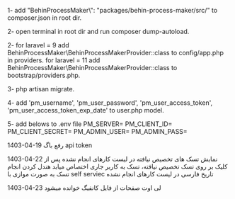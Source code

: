 1-  add "BehinProcessMaker\\": "packages/behin-process-maker/src/" to composer.json in root dir.

2-  open terminal in root dir and run composer dump-autoload.

2-  for laravel = 9
        add BehinProcessMaker\BehinProcessMakerProvider::class to config/app.php in providers.
    for laravel = 11
        add BehinProcessMaker\BehinProcessMakerProvider::class to bootstrap/providers.php.

3-  php artisan migrate.

4-  add 'pm_username', 'pm_user_password', 'pm_user_access_token', 'pm_user_access_token_exp_date' to user.php model.

5-  add belows to .env file
        PM_SERVER=
        PM_CLIENT_ID=
        PM_CLIENT_SECRET=
        PM_ADMIN_USER=
        PM_ADMIN_PASS=




1403-04-19
رفع باگ api token

1403-04-22
نمایش تسک های تخصیص نیافته در لیست کارهای انجام نشده
پس از کلیک بر روی تسک تخصیص نیافته، تسک به کاربر جاری اختصاص میابد
هندل کردن انجام تسک به صورت موازی با self serviec 
تاریخ فارسی در لیست کارهای انجام نشده

1403-04-23
لی اوت صفحات از فایل کانفیگ خوانده میشود
